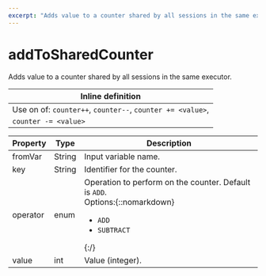 ```yaml
---
excerpt: "Adds value to a counter shared by all sessions in the same executor."
---
```

# addToSharedCounter

Adds value to a counter shared by all sessions in the same executor.

| Inline definition |
| -------- |
| Use on of: <code>counter++</code>, <code>counter--</code>, <code>counter += &lt;value&gt;</code>,
             <code>counter -= &lt;value&gt;</code> |


| Property | Type | Description |
| ------- | ------- | -------- |
| fromVar | String | Input variable name. |
| key | String | Identifier for the counter. |
| operator | enum | Operation to perform on the counter. Default is <code>ADD</code>.<br>Options:{::nomarkdown}<ul><li><code>ADD</code></li><li><code>SUBTRACT</code></li></ul>{:/} |
| value | int | Value (integer). |

